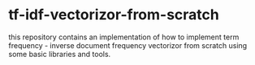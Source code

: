 # tf-idf-vectorizor-from-scratch
this repository contains an implementation of how to implement term frequency - inverse document frequency vectorizor from scratch using some basic libraries and tools. 
